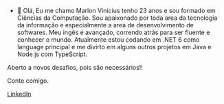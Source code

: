 - 👋 Olá, Eu me chamo Marlon Vinicius
tenho 23 anos e sou formado em Ciências da Computação.
Sou apaixonado por toda area da tecnologia da informação e especialmente a area de desenvolvimento de softwares.
Meu ingês é avançado, correndo atrás para ser fluente e conhecer o mundo.
Atualmente estou codando em .NET 6 como language principal e me divirto em alguns outros projetos em Java e Node js com TypeScript.

Aberto a novos desafios, pois são necessários!!

Conte comigo.

[LinkedIn](https://br.linkedin.com/in/marlon-vinicius-gon%C3%A7alves-dos-santos-888b74167)

<!---
strdz/strdz is a ✨ special ✨ repository because its `README.md` (this file) appears on your GitHub profile.
You can click the Preview link to take a look at your changes.
--->
